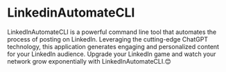 # LinkedinAutomateCLI
LinkedInAutomateCLI is a powerful command line tool that automates the process of posting on LinkedIn. Leveraging the cutting-edge ChatGPT technology, this application generates engaging and personalized content for your LinkedIn audience. Upgrade your LinkedIn game and watch your network grow exponentially with LinkedInAutomateCLI.😊
